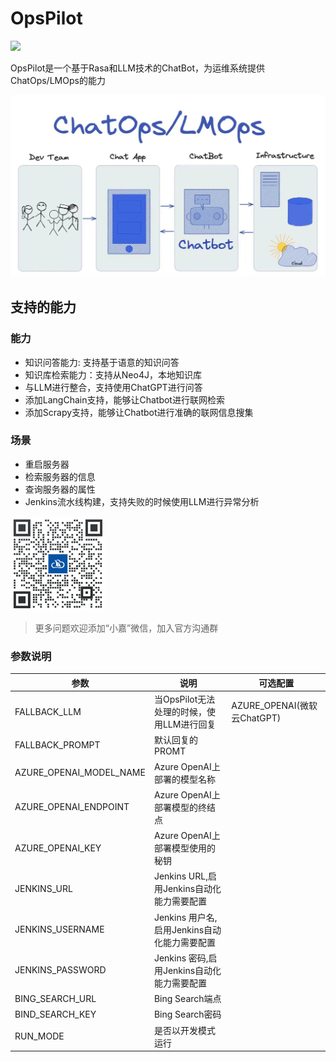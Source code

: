 # OpsPilot

<img src="https://wedoc.canway.net/imgs/img/嘉为蓝鲸.jpg" >


OpsPilot是一个基于Rasa和LLM技术的ChatBot，为运维系统提供ChatOps/LMOps的能力

<img src="./docs/images/chatbot.png" >

## 支持的能力

### 能力

* 知识问答能力: 支持基于语意的知识问答
* 知识库检索能力：支持从Neo4J，本地知识库
* 与LLM进行整合，支持使用ChatGPT进行问答
* 添加LangChain支持，能够让Chatbot进行联网检索
* 添加Scrapy支持，能够让Chatbot进行准确的联网信息搜集

### 场景

* 重启服务器
* 检索服务器的信息
* 查询服务器的属性
* Jenkins流水线构建，支持失败的时候使用LLM进行异常分析


<img src="./docs/images/canway.jpeg" width="30%" height="30%">

> 更多问题欢迎添加“小嘉”微信，加入官方沟通群
 

### 参数说明

| 参数                      | 说明                             | 可选配置                     |
|-------------------------|--------------------------------|--------------------------|
| FALLBACK_LLM            | 当OpsPilot无法处理的时候，使用LLM进行回复     | AZURE_OPENAI(微软云ChatGPT) |
| FALLBACK_PROMPT         | 默认回复的PROMT                     |                          |                          |
| AZURE_OPENAI_MODEL_NAME | Azure OpenAI上部署的模型名称           |                          |
| AZURE_OPENAI_ENDPOINT   | Azure OpenAI上部署模型的终结点          |                          |
| AZURE_OPENAI_KEY        | Azure OpenAI上部署模型使用的秘钥         |                          |
| JENKINS_URL             | Jenkins URL,启用Jenkins自动化能力需要配置 |                          |
| JENKINS_USERNAME        | Jenkins 用户名,启用Jenkins自动化能力需要配置 |                          |
| JENKINS_PASSWORD        | Jenkins 密码,启用Jenkins自动化能力需要配置  |                          |
| BING_SEARCH_URL         | Bing Search端点                  |                          |
| BIND_SEARCH_KEY         | Bing Search密码                  |                          |
| RUN_MODE                | 是否以开发模式运行                      |                          |